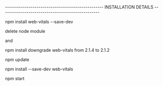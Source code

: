 -------------------------------------------------- INSTALLATION DETAILS --------------------------------------------------

npm install web-vitals --save-dev

delete node module

and

npm install downgrade web-vitals from 2.1.4 to 2.1.2

npm update

npm install --save-dev web-vitals

npm start
